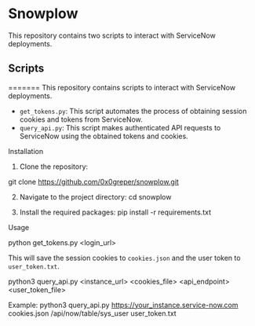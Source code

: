 Snowplow
========

This repository contains two scripts to interact with ServiceNow deployments.

Scripts
-------
=======
This repository contains scripts to interact with ServiceNow deployments.

- `get_tokens.py`: This script automates the process of obtaining session cookies and tokens from ServiceNow.
- `query_api.py`: This script makes authenticated API requests to ServiceNow using the obtained tokens and cookies.

Installation

1. Clone the repository:

git clone https://github.com/0x0greper/snowplow.git

2. Navigate to the project directory:
cd snowplow

3. Install the required packages:
pip install -r requirements.txt

Usage

python get_tokens.py <login_url> <username> <password>

This will save the session cookies to `cookies.json` and the user token to `user_token.txt`.

python3 query_api.py <instance_url> <cookies_file> <api_endpoint> <user_token_file>

Example:
python3 query_api.py https://your_instance.service-now.com cookies.json /api/now/table/sys_user user_token.txt
